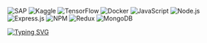 ![SAP](https://img.shields.io/badge/SAP-%2300BFFF.svg?style=plastic&logo=sap&logoColor=white)
![Kaggle](https://img.shields.io/badge/Kaggle-20BEFF?style=plastic&logo=Kaggle&logoColor=white)
![TensorFlow](https://img.shields.io/badge/TensorFlow-FF6F00?style=plastic&logo=tensorflow&logoColor=white)
![Docker](https://img.shields.io/badge/Docker-2496ED?style=plastic&logo=docker&logoColor=white)
![JavaScript](https://img.shields.io/badge/JavaScript-F7DF1E?style=plastic&logo=javascript&logoColor=black)
![Node.js](https://img.shields.io/badge/Node.js-43853D?style=plastic&logo=node.js&logoColor=white)
![Express.js](https://img.shields.io/badge/express.js-%23404d59.svg?style=plastic&logo=express&logoColor=%2361DAFB)
![NPM](https://img.shields.io/badge/NPM-%23000000.svg?style=plastic&logo=npm&logoColor=white)
![Redux](https://img.shields.io/badge/Redux-764ABC?style=plastic&logo=redux&logoColor=white)
![MongoDB](https://img.shields.io/badge/MongoDB-4EA94B?style=plastic&logo=mongodb&logoColor=white)

<a href="https://git.io/typing-svg">
  <img src="https://readme-typing-svg.herokuapp.com/?lines=wwwroot+hello+world!;hello+there;&center=true&font=Fira+Code&size=22&color=00C1D4&width=600&height=50" alt="Typing SVG" />
</a>
